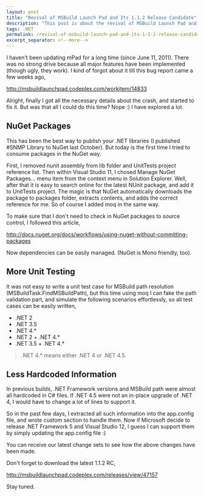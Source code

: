 ```yaml
---
layout: post
title: "Revival of MSBuild Launch Pad and Its 1.1.2 Release Candidate"
description: "This post is about the revival of MSBuild Launch Pad and its 1.1.2 release candidate."
tags: .NET
permalink: /revival-of-msbuild-launch-pad-and-its-1-1-2-release-candidate-d8a915e8366a
excerpt_separator: <!--more-->
---
```

I haven't been updating mPad for a long time (since June 11, 2011). There was no strong drive because all major features have been implemented (though ugly, they work). I kind of forgot about it till this bug report came a few weeks ago,

http://msbuildlaunchpad.codeplex.com/workitem/14833

Alright, finally I got all the necessary details about the crash, and started to fix it. But was that all I could do this time? Nope :) I have explored a lot.
<!--more-->

## NuGet Packages

This has been the best way to publish your .NET libraries (I published #SNMP Library to NuGet last October). But today is the first time I tried to consume packages in the NuGet way.

First, I removed nunit assembly from lib folder and UnitTests project reference list. Then within Visual Studio 11, I chosed Manage NuGet Packages… menu item from the context menu in Solution Explorer. Well, after that it is easy to search online for the latest NUnit package, and add it to UnitTests project. The magic is that NuGet automatically downloads the package to packages folder, extracts contents, and adds the correct reference for me. So of course I added moq in the same way.

To make sure that I don't need to check in NuGet packages to source control, I followed this article,

http://docs.nuget.org/docs/workflows/using-nuget-without-committing-packages

Now dependencies can be easily managed. (NuGet is Mono friendly, too).

## More Unit Testing

It was not easy to write a unit test case for MSBuild path resolution (MSBuildTask.FindMSBuildPath), but this time using moq I can fake the path validation part, and simulate the following scenarios effortlessly, so all test cases can be easily written,

* .NET 2
* .NET 3.5
* .NET 4.*
* .NET 2 + .NET 4.*
* .NET 3.5 + .NET 4.*

> .NET 4.* means either .NET 4 or .NET 4.5.

## Less Hardcoded Information

In previous builds, .NET Framework versions and MSBuild path were almost all hardcoded in C# files. If .NET 4.5 were not an in-place upgrade of .NET 4, I would have to change a lot of lines to support it.

So in the past few days, I extracted all such information into the app.config file, and wrote custom section to handle them. Now if Microsoft decide to release .NET Framework 5 and Visual Studio 12, I guess I can support them by simply updating the app.config file :)

You can receive our latest change sets to see how the above changes have been made.

Don't forget to download the latest 1.1.2 RC,

http://msbuildlaunchpad.codeplex.com/releases/view/47157

Stay tuned.
